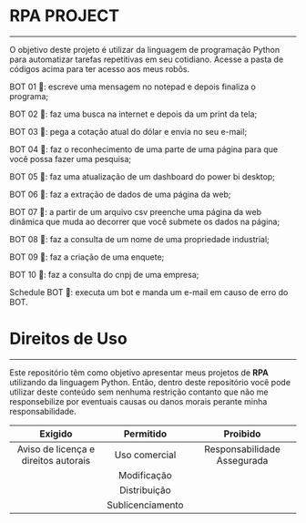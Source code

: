#  RPA PROJECT 
***
O objetivo deste projeto é utilizar da linguagem de programação Python para automatizar tarefas repetitivas em seu cotidiano. Acesse a pasta de códigos acima para ter acesso aos meus robôs.

BOT 01 🤖: escreve uma mensagem no notepad e depois finaliza o programa;

BOT 02 🤖: faz uma busca na internet e depois da um print da tela;

BOT 03 🤖: pega a cotação atual do dólar e envia no seu e-mail;

BOT 04 🤖: faz o reconhecimento de uma parte de uma página para que você possa fazer uma pesquisa;

BOT 05 🤖: faz uma atualização de um dashboard do power bi desktop;

BOT 06 🤖: faz a extração de dados de uma página da web;

BOT 07 🤖: a partir de um arquivo csv preenche uma página da web dinâmica que muda ao decorrer que você submete os dados na página;

BOT 08 🤖: faz a consulta de um nome de uma propriedade industrial;

BOT 09 🤖: faz a criação de uma enquete;

BOT 10 🤖: faz a consulta do cnpj de uma empresa;

Schedule BOT 🤖: executa um bot e manda um e-mail em causo de erro do BOT.

 # Direitos de Uso
***
Este repositório têm como objetivo apresentar meus projetos de **RPA** utilizando da linguagem Python. Então, dentro deste repositório você pode utilizar deste conteúdo sem nenhuma restrição contanto que não me responsebilize por eventuais causas ou danos morais perante minha responsabilidade.	

Exigido | Permitido | Proibido
:---: | :---: | :---:
Aviso de licença e direitos autorais | Uso comercial | Responsabilidade Assegurada
 || Modificação ||	
 || Distribuição ||	
 || Sublicenciamento || 	


